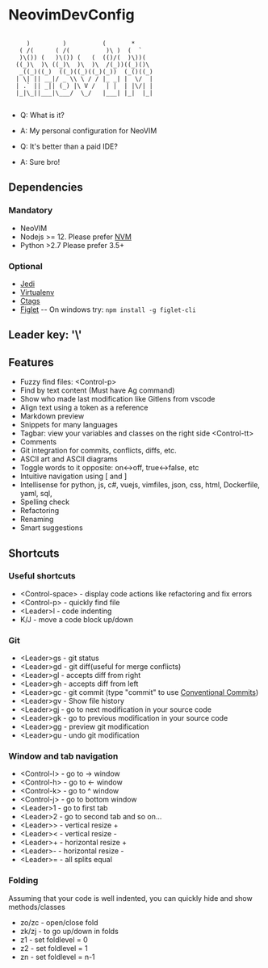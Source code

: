 # NeovimDevConfig

```

     )         )          (       *
   ( /(      ( /(          )\ )  (  `
   )\()) (   )\()) (   (  (()/(  )\))(
  ((_)\  )\ ((_)\  )\  )\  /(_))((_)()\
   _((_)((_)  ((_)((_)((_)(_))  (_()((_)
  | \| || __|/ _ \\ \ / / |_ _| |  \/  |
  | .` || _|| (_) |\ V /   | |  | |\/| |
  |_|\_||___|\___/  \_/   |___| |_|  |_|


```

- Q: What is it?
- A: My personal configuration for NeoVIM

- Q: It's better than a paid IDE?
- A: Sure bro!

## Dependencies

### Mandatory

- NeoVIM
- Nodejs >= 12. Please prefer [NVM](https://github.com/nvm-sh/nvm)
- Python >2.7   Please prefer 3.5+

### Optional

- [Jedi](https://github.com/davidhalter/jedi)
- [Virtualenv](https://github.com/pypa/virtualenv)
- [Ctags](http://ctags.sourceforge.net/)
- [Figlet](http://www.figlet.org/)
  -- On windows try: ``npm install -g figlet-cli``

## Leader key: '\\'

## Features

- Fuzzy find files: \<Control-p>
- Find by text content (Must have Ag command)
- Show who made last modification like Gitlens from vscode
- Align text using a token as a reference
- Markdown preview
- Snippets for many languages
- Tagbar: view your variables and classes on the right side \<Control-tt>
- Comments
- Git integration for commits, conflicts, diffs, etc.
- ASCII art and ASCII diagrams
- Toggle words to it opposite: on<->off, true<->false, etc
- Intuitive navigation using [ and ]
- Intellisense for python, js, c#, vuejs, vimfiles, json, css, html, Dockerfile, yaml, sql,
- Spelling check
- Refactoring
- Renaming
- Smart suggestions

## Shortcuts

### Useful shortcuts

- \<Control-space\> - display code actions like refactoring and fix errors
- \<Control-p\>     - quickly find file
- \<Leader\>l          - code indenting
- K/J         - move a code block up/down

### Git

- \<Leader\>gs  - git status
- \<Leader\>gd  - git diff(useful for merge conflicts)
- \<Leader\>gl  - accepts diff from right
- \<Leader\>gh  - accepts diff from left
- \<Leader\>gc  - git commit (type "commit" to use [Conventional Commits](https://www.conventionalcommits.org/en/v1.0.0/))
- \<Leader\>gv  - Show file history
- \<Leader\>gj  - go to next modification in your source code
- \<Leader\>gk  - go to previous modification in your source code
- \<Leader\>gg  - preview git modification
- \<Leader\>gu  - undo git modification

### Window and tab navigation

- \<Control-l\> - go to -> window
- \<Control-h\> - go to <- window
- \<Control-k\> - go to ^ window
- \<Control-j\> - go to bottom window
- \<Leader\>1    - go to first tab
- \<Leader\>2    - go to second tab and so on...
- \<Leader\>>    - vertical resize +
- \<Leader\><    - vertical resize -
- \<Leader\>+    - horizontal resize +
- \<Leader\>-    - horizontal resize -
- \<Leader\>=    - all splits equal

### Folding

Assuming that your code is well indented, you can quickly hide and show methods/classes

- zo/zc - open/close fold
- zk/zj - to go up/down in folds
- z1 - set foldlevel = 0
- z2 - set foldlevel = 1
- zn - set foldlevel = n-1

